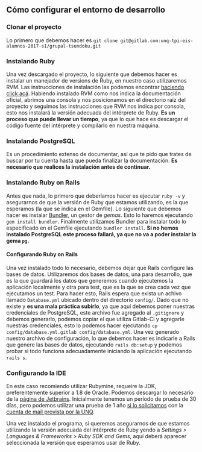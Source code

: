 ## Cómo configurar el entorno de desarrollo
### Clonar el proyecto
Lo primero que debemos hacer es `git clone git@gitlab.com:unq-tpi-eis-alumnos-2017-s1/grupal-tsundoku.git`
### Instalando Ruby
Una vez descargado el proyecto, lo siguiente que debemos hacer es instalar un manejador de versions de Ruby, en nuestro caso utilizaremos RVM. Las instrucciones de instalación las podemos encontrar [haciendo click acá](https://rvm.io/rvm/install).
Habiendo instalado RVM como nos indica la documentación oficial, abrimos una consola y nos posicionamos en el directorio raíz del proyecto y seguimos las instrucciones que RVM nos indica por consola, esto nos instalará la versión adecuada del intérprete de Ruby. **Es un proceso que puede llevar un tiempo**, ya que lo que hace es descargar el código fuente del intérprete y compilarlo en nuestra máquina.

### Instalando PostgreSQL
Es un procedimiento extenso de documentar, así que te pido que trates de buscar por tu cuenta hasta que pueda finalizar la documentación.
**Es necesario que realices la instalación antes de continuar.**

### Instalando Ruby on Rails
Antes que nada, lo primero que deberíamos hacer es ejecutar `ruby -v` y asegurarnos de que la versión de Ruby que estamos utilizando, es la que esperamos (la que se indica en el Gemfile).
Lo siguiente que debemos hacer es instalar [Bundler](http://bundler.io/), un gestor de _gemas_. Esto lo haremos ejecutando `gem install bundler`.
Finalmente utilizamos Bundler para instalar todo lo especificado en el Gemfile ejecutando `bundler install`. **Si no hemos instalado PostgreSQL este proceso fallará, ya que no va a poder instalar la gema `pg`.**

#### Configurando Ruby on Rails
Una vez instalado todo lo necesario, debemos dejar que Rails configure las bases de datos.
Utilizaremos dos bases de datos, una para desarrollo, que es la que guardará los datos que generemos cuando ejecutemos la aplicación localmente y otra para test, que es la que se crea cada vez que ejecutamos un test.
Para hacer esto, Rails espera que exista un achivo llamado `Database.yml` ubicado dentro del directorio `config/`. Dado que no existe y **es una mala práctica subirlo**, ya que aquí debemos poner nuestras credenciales de PostgreSQL, este archivo fue agregado al `.gitignore` y debemos generarlo, podemos copiar el que utiliza Gitlab-Ci y agregarle nuestras credenciales, esto lo podemos hacer ejecutando `cp config/database.yml.gitlab config/database.yml`.
Una vez generado nuestro archivo de configuración, lo que debemos hacer es indicarle a Rails que genere las bases de datos, ejecutando `rails db:setup` y podemos probar si todo funciona adecuadamente iniciando la aplicación ejecutando `rails s`.

### Configurando la IDE
En este caso recomiendo utilizar Rubymine, requeire la JDK, preferentemente superior a 1.8 de Oracle. Podemos descargar lo necesario de la [página de Jetbrains](https://www.jetbrains.com/ruby/download/).
Inicialmente tenemos un período de prueba de 30 días, pero podemos utilizar una prueba de 1 año [si lo solicitamos](https://www.jetbrains.com/student/) con la [cuenta de mail provista por la UNQ](https://alu.unq.edu.ar/).

Una vez instalado el programa, si queremos asegurarnos de que estamos utilizando la versión adecuada del intérprete de Ruby yendo a _Settings > Languages & Frameworks > Ruby SDK and Gems_, aquí deberá aparecer seleccionada la versión que esperamos usar de Ruby.